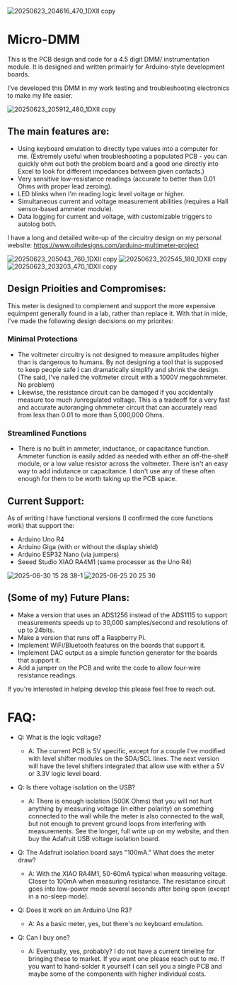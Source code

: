 ![20250623_204616_470_1DXII copy](https://github.com/user-attachments/assets/606b6dc2-5ae6-4be6-a74b-a8d9c2276296)
# Micro-DMM

This is the PCB design and code for a 4.5 digit DMM/ instrumentation module. It is designed and written primairly for Arduino-style development boards.

I've developed this DMM in my work testing and troubleshooting electronics to make my life easier. 

![20250623_205912_480_1DXII copy](https://github.com/user-attachments/assets/18e67b72-3f34-445f-8bca-6235bc45dc89)

## The main features are:

- Using keyboard emulation to directly type values into a computer for me. (Extremely useful when troubleshooting a populated PCB - you can quickly ohm out both the problem board and a good one directly into Excel to look for different impedances between given contacts.)
- Very sensitive low-resistance readings (accurate to better than 0.01 Ohms with proper lead zeroing).
- LED blinks when I'm reading logic level voltage or higher.
- Simultaneous current and voltage measurement abilities (requires a Hall sensor-based ammeter module). 
- Data logging for current and voltage, with customizable triggers to autolog both.

I have a long and detailed write-up of the circuitry design on my personal website: https://www.oihdesigns.com/arduino-multimeter-project


![20250623_205043_760_1DXII copy](https://github.com/user-attachments/assets/1e8d43a8-2d98-4d29-bcc4-4436717be3c0)
![20250623_202545_180_1DXII copy](https://github.com/user-attachments/assets/012b9ef7-557c-4ccc-9eac-9cd608fcdfd7)
![20250623_203203_470_1DXII copy](https://github.com/user-attachments/assets/2eb9bdcf-79eb-4e2a-9211-deb4775e8079)

## Design Prioities and Compromises:
This meter is designed to complement and support the more expensive equimpent generally found in a lab, rather than replace it. With that in mide, I've made the following design decisions on my priorites:

### Minimal Protections
- The voltmeter circuitry is not designed to measure amplitudes higher than is dangerous to humans. By not designing a tool that is supposed to keep people safe I can dramatically simplify and shrink the design. (The said, I've nailed the voltmeter circuit with a 1000V megaohmmeter. No problem)
- Likewise, the resistance circuit can be damaged if you accidentally measure too much /unregulated voltage. This is a tradeoff for a very fast and accurate autoranging ohmmeter circuit that can accurately read from less than 0.01 to more than 5,000,000 Ohms. 

### Streamlined Functions
- There is no built in ammeter, inductance, or capacitance function. Ammeter function is easily added as needed with either an off-the-shelf module, or a low value resistor across the voltmeter. There isn't an easy way to add indutance or capacitance. I don't use any of these often enough for them to be worth taking up the PCB space.  

## Current Support:
As of writing I have functional versions (I confirmed the core functions work) that support the:
- Arduino Uno R4
- Arduino Giga (with or without the display shield)
- Arduino ESP32 Nano (via jumpers)
- Seeed Studio XIAO RA4M1 (same processer as the Uno R4) 

![2025-06-30 15 28 38-1](https://github.com/user-attachments/assets/d1df3a64-35a9-4641-99ba-be2e2ba61623)
![2025-06-25 20 25 30](https://github.com/user-attachments/assets/2e6708fb-ebba-4c70-9a25-8d26cee135b0)



## (Some of my) Future Plans:
- Make a version that uses an ADS1256 instead of the ADS1115 to support measurements speeds up to 30,000 samples/second and resolutions of up to 24bits.
- Make a version that runs off a Raspberry Pi.
- Implement WiFi/Bluetooth features on the boards that support it.
- Implement DAC output as a simple function generator for the boards that support it.
- Add a jumper on the PCB and write the code to allow four-wire resistance readings.

If you're interested in helping develop this please feel free to reach out. 

# FAQ:
- Q: What is the logic voltage?
  - A:  The current PCB is 5V specific, except for a couple I've modified with level shifter modules on the SDA/SCL lines. The next version will have the level shifters integrated that allow use with either a 5V or 3.3V logic level board. 

- Q: Is there voltage isolation on the USB?
  - A: There is enough isolation (500K Ohms) that you will not hurt anything by measuring voltage (in either polarity) on something connected to the wall while the meter is also connected to the wall, but not enough to prevent ground loops from interfering with measurements. See the longer, full write up on my website, and then buy the Adafruit USB voltage isolation board.


- Q: The Adafruit isolation board says "100mA." What does the meter draw?
  - A: With the XIAO RA4M1, 50-60mA typical when measuring voltage. Closer to 100mA when measuring resistance. The resistance circuit goes into low-power mode several seconds after being open (except in a no-sleep mode).

- Q: Does it work on an Arduino Uno R3?
  - A: As a basic meter, yes, but there's no keyboard emulation.    

- Q: Can I buy one?
  - A: Eventually, yes, probably? I do not have a current timeline for bringing these to market. If you want one please reach out to me. If you want to hand-solder it yourself I can sell you a single PCB and maybe some of the components with higher individual costs.
 


